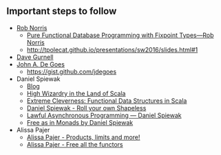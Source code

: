 ## Important steps to follow

* [Rob Norris](http://tpolecat.github.io/presos.html)
  * [Pure Functional Database Programming with Fixpoint Types—Rob Norris](https://www.youtube.com/watch?v=7xSfLPD6tiQ)
  * http://tpolecat.github.io/presentations/sw2016/slides.html#1
* [Dave Gurnell](http://davegurnell.com/])
* [John A. De Goes](http://degoes.net/)
  * https://gist.github.com/jdegoes
* Daniel Spiewak
  * [Blog](http://www.codecommit.com/blog/)
  * [High Wizardry in the Land of Scala](https://vimeo.com/28793245)
  * [Extreme Cleverness: Functional Data Structures in Scala](https://vimeo.com/20262239)
  * [Daniel Spiewak - Roll your own Shapeless](https://vimeo.com/165837504)
  * [Lawful Asynchronous Programming — Daniel Spiewak](https://www.youtube.com/watch?v=B0L91sW3XHw)
  * [Free as in Monads by Daniel Spiewak](https://www.youtube.com/watch?v=aKUQUIHRGec)
* Alissa Pajer
  * [Alissa Pajer - Products, limits and more!](https://vimeo.com/165852490)  
  * [Alissa Pajer - Free all the functors](https://vidmoon.co/video/0UWBJFXEwwBBsRH)